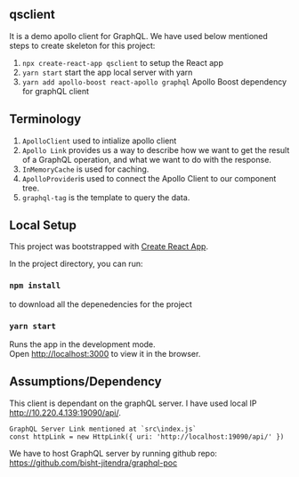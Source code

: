 ## qsclient
It is a demo apollo client for GraphQL. We have used below mentioned steps to create skeleton for this project:
1. `npx create-react-app qsclient`
  to setup the React app
2. `yarn start`
  start the app local server with yarn
3. `yarn add apollo-boost react-apollo graphql`
   Apollo Boost dependency for graphQL client

## Terminology
1. `ApolloClient` used to intialize apollo client 
2. `Apollo Link` provides us a way to describe how we want to get the result of a GraphQL operation, and what we want to do   with the response.
3. `InMemoryCache` is used for caching.
4. `ApolloProvider`is used to connect the Apollo Client to our component tree.
5. `graphql-tag` is the template to query the data.



## Local Setup
This project was bootstrapped with [Create React App](https://github.com/facebook/create-react-app).

In the project directory, you can run:
### `npm install`
to download all the depenedencies for the project
### `yarn start`
Runs the app in the development mode.<br>
Open [http://localhost:3000](http://localhost:3000) to view it in the browser.

## Assumptions/Dependency
This client is dependant on the graphQL server. I have used local IP 
http://10.220.4.139:19090/api/. 

```
GraphQL Server Link mentioned at `src\index.js`
const httpLink = new HttpLink({ uri: 'http://localhost:19090/api/' })
```
We have to host GraphQL server by running github repo:
https://github.com/bisht-jitendra/graphql-poc
